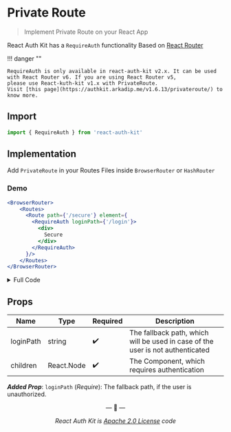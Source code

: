 # Private Route

> Implement Private Route on your React App

React Auth Kit has a `RequireAuth` functionality Based on [React Router](https://reactrouter.com/)

!!! danger ""

    RequireAuth is only available in react-auth-kit v2.x. It can be used with React Router v6. If you are using React Router v5,
    please use React-kuth-kit v1.x with PrivateRoute.
    Visit [this page](https://authkit.arkadip.me/v1.6.13/privateroute/) to know more.

<div data-ea-publisher="authkitarkadipme" data-ea-type="text" data-ea-keywords="web|react|javascript|python|database|node|mongo" id="privateroute"></div>

## Import

```js
import { RequireAuth } from 'react-auth-kit'
```

## Implementation

Add `PrivateRoute` in your Routes Files inside `BrowserRouter` or `HashRouter`

### Demo

```jsx
<BrowserRouter>
    <Routes>
      <Route path={'/secure'} element={
        <RequireAuth loginPath={'/login'}>
          <div>
            Secure
          </div>
        </RequireAuth>
      }/>
    </Routes>
</BrowserRouter>
```

<details>
    <summary>Full Code</summary>
    <br>

```jsx
import React from "react"
import {BrowserRouter, Route} from "react-router-dom"
import {PrivateRoute} from 'react-auth-kit'
import SecureComponent from "./SecureComponent";

const Routes = () => {
  return (
    <BrowserRouter>
      <Routes>
        <Route path={'/login'} element={<Login/>}/>
        <Route path={'/secure'} element={
          <RequireAuth loginPath={'/login'}>
            <SecureComponent/>
          </RequireAuth>
        }/>
      </Routes>
    </BrowserRouter>
  )
}
```
</details>

## Props

| Name      | Type       | Required           | Description                                                                    |
|-----------|------------|--------------------|--------------------------------------------------------------------------------|
| loginPath | string     | :heavy_check_mark: | The fallback path, which will be used in case of the user is not authenticated |
| children  | React.Node | :heavy_check_mark: | The Component, which requires authentication                                   |

***Added Prop***: `loginPath` (_Require_): The fallback path, if the user is unauthorized.

<p align="center">&mdash; 🔑  &mdash;</p>
<p align="center"><i>React Auth Kit is <a href="https://github.com/react-auth-kit/react-auth-kit/blob/master/LICENSE">Apache 2.0 License</a> code</i></p>
